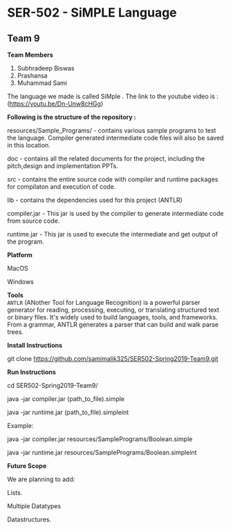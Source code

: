 # SER-502 - SiMPLE Language

## Team 9
**Team Members**

1. Subhradeep Biswas
2. Prashansa
3. Muhammad Sami


The language we made is called SiMple . The link to the youtube video is : (https://youtu.be/Dn-Unw8cHGg)


**Following is the structure of the repository :**

resources/Sample_Programs/ - contains various sample programs to test the language. Compiler generated intermediate code files will also be saved in this location.

doc - contains all the related documents for the project, including the pitch,design and implementation PPTs.

src - contains the entire source code with compiler and runtime packages for compilaton and execution of code.

lib - contains the dependencies used for this project (ANTLR)

compiler.jar - This jar is used by the compiler to generate intermediate code from source code.

runtime.jar - This jar is used to execute the intermediate and get output of the program.

  
**Platform**

MacOS

Windows


**Tools**<br>
`ANTLR` (ANother Tool for Language Recognition) is a powerful parser generator for reading, processing, executing, or translating structured text or binary files. It's widely used to build languages, tools, and frameworks. From a grammar, ANTLR generates a parser that can build and walk parse trees.

**Install Instructions**

git clone https://github.com/samimalik325/SER502-Spring2019-Team9.git

**Run Instructions**

cd SER502-Spring2019-Team9/

java -jar compiler.jar (path_to_file).simple

java -jar runtime.jar (path_to_file).simpleint

Example:

java -jar compiler.jar resources/SamplePrograms/Boolean.simple

java -jar runtime.jar resources/SamplePrograms/Boolean.simpleint


**Future Scope** 

We are planning to add:

Lists.

Multiple Datatypes

Datastructures.


